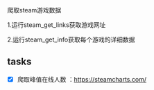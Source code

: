 爬取steam游戏数据

1.运行steam_get_links获取游戏网址

2.运行steam_get_info获取每个游戏的详细数据


## tasks
- [x] 爬取峰值在线人数 ：https://steamcharts.com/